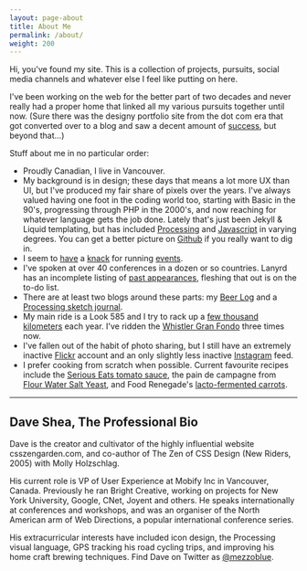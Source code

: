 ```yaml
---
layout: page-about
title: About Me
permalink: /about/
weight: 200
---
```

	
Hi, you've found my site. This is a collection of projects, pursuits, social media channels and whatever else I feel like putting on here.

I've been working on the web for the better part of two decades and never really had a proper home that linked all my various pursuits together until now. (Sure there was the designy portfolio site from the dot com era that got converted over to a blog and saw a decent amount of <a href="/projects/mezzoblue/">success</a>, but beyond that...)

Stuff about me in no particular order:

* Proudly Canadian, I live in Vancouver.
* My background is in design; these days that means a lot more UX than UI, but I've produced my fair share of pixels over the years. I've always valued having one foot in the coding world too, starting with Basic in the 90's, progressing through PHP in the 2000's, and now reaching for whatever language gets the job done. Lately that's just been Jekyll & Liquid templating, but has included <a href="/projects/elevation/">Processing</a> and <a href="/projects/paintbrush/">Javascript</a> in varying degrees. You can get a better picture on <a href="https://github.com/mezzoblue">Github</a> if you really want to dig in.
* I seem to <a href="/projects/wdn/">have</a> a <a href="/projects/style-class/">knack</a> for running <a href="/projects/farmhouse-fest/">events</a>.
* I've spoken at over 40 conferences in a dozen or so countries. Lanyrd has an incomplete listing of <a href="http://lanyrd.com/profile/mezzoblue/">past appearances</a>, fleshing that out is on the to-do list.
* There are at least two blogs around these parts: my <a href="http://beer.daveshea.com/">Beer Log</a> and a <a href="http://exnihilo.mezzoblue.com/">Processing sketch journal</a>.
* My main ride is a Look 585 and I try to rack up a <a href="https://www.strava.com/athletes/941895">few thousand kilometers</a> each year. I've ridden the <a href="http://granfondowhistler.com/">Whistler Gran Fondo</a> three times now.
* I've fallen out of the habit of photo sharing, but I still have an extremely inactive <a href="https://flickr.com/photos/mezzoblue">Flickr</a> account and an only slightly less inactive <a href="http://instagram.com/mezzoblue">Instagram</a> feed.
* I prefer cooking from scratch when possible. Current favourite recipes include the <a href="http://www.seriouseats.com/recipes/2014/09/the-best-slow-cooked-italian-american-tomato-sauce-red-sauce-recipe.html">Serious Eats tomato sauce</a>, the pain de campagne from <a href="http://www.amazon.ca/Flour-Water-Salt-Yeast-Fundamentals/dp/160774273X">Flour Water Salt Yeast</a>, and Food Renegade's <a href="http://www.foodrenegade.com/lactofermented-carrot-sticks/">lacto-fermented carrots</a>.

<!-- * something about <a href="http://brightcreative.com/portfolio/publications/">these publications</a> that I'll get around to writing eventually maybe
 -->

<hr />

<h2 id="professional">Dave Shea, The Professional Bio</h2>

Dave is the creator and cultivator of the highly influential website csszengarden.com, and co-author of The Zen of CSS Design (New Riders, 2005) with Molly Holzschlag.

His current role is VP of User Experience at Mobify Inc in Vancouver, Canada. Previously he ran Bright Creative, working on projects for New York University, Google, CNet, Joyent and others. He speaks internationally at conferences and workshops, and was an organiser of the North American arm of Web Directions, a popular international conference series.

His extracurricular interests have included icon design, the Processing visual language, GPS tracking his road cycling trips, and improving his home craft brewing techniques. Find Dave on Twitter as <a href="https://twitter.com/mezzoblue">@mezzoblue</a>.